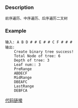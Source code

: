 ### Description
    前序遍历、中序遍历、后序遍历二叉树
### Example
    输入: A B D # # E # # C F # # #
    输出:
        Create binary tree success!
        Total Node of tree: 6
        Depth of tree: 3
        Leaf num:: 3
        PreRange
        ABDECF
        MidRange
        DBEAFC
        LastRange
        DEBFCA

[代码链接](https://github.com/KenmyZhang/InterviewQuestionsAndAnswer/blob/master/answers/BTree.go)